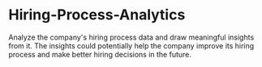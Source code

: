 # Hiring-Process-Analytics
Analyze the company's hiring process data and draw meaningful insights from it. The insights could potentially help the company improve its hiring process and make better hiring decisions in the future.

